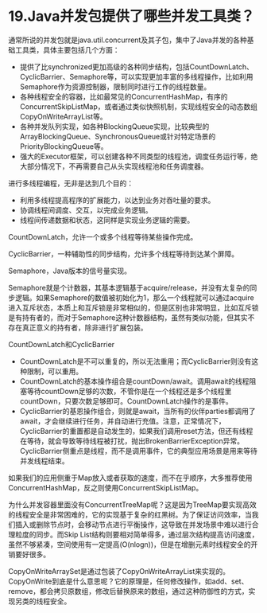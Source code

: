 # 19.Java并发包提供了哪些并发工具类？

通常所说的并发包就是java.util.concurrent及其子包，集中了Java并发的各种基础工具类，具体主要包括几个方面：

+ 提供了比synchronized更加高级的各种同步结构，包括CountDownLatch、CyclicBarrier、Semaphore等，可以实现更加丰富的多线程操作，比如利用Semaphore作为资源控制器，限制同时进行工作的线程数量。
+ 各种线程安全的容器，比如最常见的ConcurrentHashMap，有序的ConcurrentSkipListMap，或者通过类似快照机制，实现线程安全的动态数组CopyOnWriteArrayList等。
+ 各种并发队列实现，如各种BlockingQueue实现，比较典型的ArrayBlockingQueue、SynchronousQueue或针对特定场景的PriorityBlockingQueue等。
+ 强大的Executor框架，可以创建各种不同类型的线程池，调度任务运行等，绝大部分情况下，不再需要自己从头实现线程池和任务调度器。

进行多线程编程，无非是达到几个目的：

+ 利用多线程提高程序的扩展能力，以达到业务对吞吐量的要求。
+ 协调线程间调度、交互，以完成业务逻辑。
+ 线程间传递数据和状态，这同样是实现业务逻辑的需要。

CountDownLatch，允许一个或多个线程等待某些操作完成。

CyclicBarrier，一种辅助性的同步结构，允许多个线程等待到达某个屏障。

Semaphore，Java版本的信号量实现。

Semaphore就是个计数器，其基本逻辑基于acquire/release，并没有太复杂的同步逻辑。如果Semaphore的数值被初始化为1，那么一个线程就可以通过acquire进入互斥状态，本质上和互斥锁是非常相似的，但是区别也非常明显，比如互斥锁是有持有者的，而对于Semaphore这种计数器结构，虽然有类似功能，但其实不存在真正意义的持有者，除非进行扩展包装。

CountDownLatch和CyclicBarrier

+ CountDownLatch是不可以重复的，所以无法重用；而CyclicBarrier则没有这种限制，可以重用。
+ CountDownLatch的基本操作组合是countDown/await。调用await的线程阻塞等待countDown足够的次数，不管你是在一个线程还是多个线程里countDown，只要次数足够即可。CountDownLatch操作的是事件。
+ CyclicBarrier的基恩操作组合，则就是await，当所有的伙伴parties都调用了await，才会继续进行任务，并自动进行充值。注意，正常情况下，CyclicBarrier的重置都是自动发生的，如果我们调用reset方法，但还有线程在等待，就会导致等待线程被打扰，抛出BrokenBarrierException异常。CyclicBarrier侧重点是线程，而不是调用事件，它的典型应用场景是用来等待并发线程结束。

如果我们的应用侧重于Map放入或者获取的速度，而不在乎顺序，大多推荐使用ConcurrentHashMap，反之则使用ConcurrentSkipListMap。

为什么并发容器里面没有ConcurrentTreeMap呢？这是因为TreeMap要实现高效的线程安全是非常困难的，它的实现基于复杂的红黑树。为了保证访问效率，当我们插入或删除节点时，会移动节点进行平衡操作，这导致在并发场景中难以进行合理粒度的同步。而Skip List结构则要相对简单得多，通过层次结构提高访问速度，虽然不够紧凑，空间使用有一定提高(O(nlogn))，但是在增删元素时线程安全的开销要好很多。

CopyOnWriteArraySet是通过包装了CopyOnWriteArrayList来实现的。CopyOnWrite到底是什么意思呢？它的原理是，任何修改操作，如add、set、remove，都会拷贝原数组，修改后替换原来的数组，通过这种防御性的方式，实现另类的线程安全。
